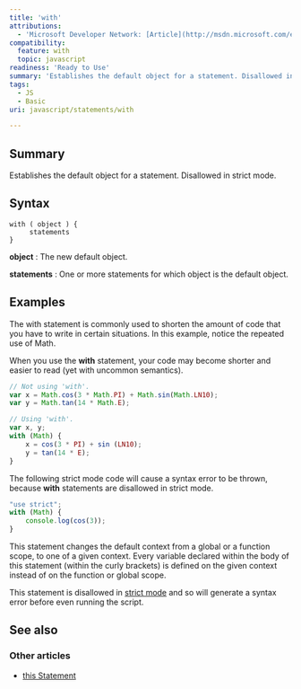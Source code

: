 ```yaml
---
title: 'with'
attributions:
  - 'Microsoft Developer Network: [Article](http://msdn.microsoft.com/en-us/library/ie/b294afx9(v=vs.94).aspx)'
compatibility:
  feature: with
  topic: javascript
readiness: 'Ready to Use'
summary: 'Establishes the default object for a statement. Disallowed in strict mode.'
tags:
  - JS
  - Basic
uri: javascript/statements/with

---
```

## Summary

Establishes the default object for a statement. Disallowed in strict mode.

## Syntax

    with ( object ) {
         statements
    }

**object**
:   The new default object.

**statements**
:   One or more statements for which object is the default object.

## Examples

The with statement is commonly used to shorten the amount of code that you have to write in certain situations. In this example, notice the repeated use of Math.

When you use the **with** statement, your code may become shorter and easier to read (yet with uncommon semantics).

``` js
// Not using 'with'.
var x = Math.cos(3 * Math.PI) + Math.sin(Math.LN10);
var y = Math.tan(14 * Math.E);

// Using 'with'.
var x, y;
with (Math) {
    x = cos(3 * PI) + sin (LN10);
    y = tan(14 * E);
}
```

The following strict mode code will cause a syntax error to be thrown, because **with** statements are disallowed in strict mode.

``` js
"use strict";
with (Math) {
    console.log(cos(3));
}
```

This statement changes the default context from a global or a function scope, to one of a given context. Every variable declared within the body of this statement (within the curly brackets) is defined on the given context instead of on the function or global scope.

 This statement is disallowed in [strict mode](/javascript/directives/use_strict) and so will generate a syntax error before even running the script.

## See also

### Other articles

-   [this Statement](/javascript/statements/this)

